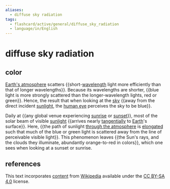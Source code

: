 ```yaml
---
aliases:
  - diffuse sky radiation
tags:
  - flashcard/active/general/diffuse_sky_radiation
  - language/in/English
---
```


# diffuse sky radiation

## color

[Earth's atmosphere](atmosphere%20of%20Earth.md) scatters {{short-[wavelength](wavelength.md) light more efficiently than that of longer wavelengths}}. Because its wavelengths are shorter, {{blue light is more strongly scattered than the longer-wavelength lights, red or green}}. Hence, the result that when looking at the [sky](sky.md) {{away from the direct incident [sunlight](sunlight.md), the [human eye](human%20eye.md) perceives the sky to be blue}}. <!--SR:!2024-09-27,62,310!2024-09-11,41,250!2024-10-01,66,310-->

Daily at {{any global venue experiencing [sunrise](sunrise.md) or [sunset](sunset.md)}}, most of the solar beam of visible [sunlight](sunlight.md) {{arrives nearly [tangentially](tangent%20lines%20to%20circles.md) to [Earth](Earth.md)'s surface}}. Here, {{the path of sunlight [through the atmosphere](air%20mass%20(astronomy).md) is [elongated](optical%20path%20length.md) such that much of the blue or green light is scattered away from the line of perceivable visible light}}. This phenomenon leaves {{the Sun's rays, and the clouds they illuminate, abundantly orange-to-red in colors}}, which one sees when looking at a sunset or sunrise. <!--SR:!2024-09-13,52,310!2024-09-12,52,310!2024-08-21,31,270!2024-10-03,63,270-->

## references

This text incorporates [content](https://en.wikipedia.org/wiki/diffuse_sky_radiation) from [Wikipedia](Wikipedia.md) available under the [CC BY-SA 4.0](https://creativecommons.org/licenses/by-sa/4.0/) license.
